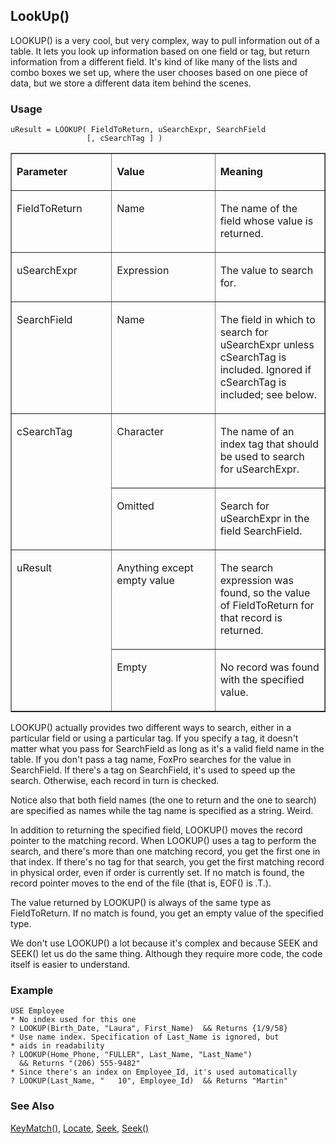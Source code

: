 ## LookUp()

LOOKUP() is a very cool, but very complex, way to pull information out of a table. It lets you look up information based on one field or tag, but return information from a different field. It's kind of like many of the lists and combo boxes we set up, where the user chooses based on one piece of data, but we store a different data item behind the scenes.

### Usage

```foxpro
uResult = LOOKUP( FieldToReturn, uSearchExpr, SearchField
                 [, cSearchTag ] )
```
<table border cellspacing=0 cellpadding=0 width=100%>
<tr>
  <td width=32% valign=top>
  <p><b>Parameter</b></p>
  </td>
  <td width=23% valign=top>
  <p><b>Value</b></p>
  </td>
  <td width=45% valign=top>
  <p><b>Meaning</b></p>
  </td>
 </tr>
<tr>
  <td width=32% valign=top>
  <p>FieldToReturn</p>
  </td>
  <td width=23% valign=top>
  <p>Name</p>
  </td>
  <td width=45% valign=top>
  <p>The name of the field whose value is returned.</p>
  </td>
 </tr>
<tr>
  <td width=32% valign=top>
  <p>uSearchExpr</p>
  </td>
  <td width=23% valign=top>
  <p>Expression</p>
  </td>
  <td width=45% valign=top>
  <p>The value to search for.</p>
  </td>
 </tr>
<tr>
  <td width=32% valign=top>
  <p>SearchField</p>
  </td>
  <td width=23% valign=top>
  <p>Name</p>
  </td>
  <td width=45% valign=top>
  <p>The field in which to search for uSearchExpr unless cSearchTag is included. Ignored if cSearchTag is included; see below.<b ></b></p>
  </td>
 </tr>
<tr>
  <td width=32% rowspan=2 valign=top>
  <p>cSearchTag</p>
  </td>
  <td width=23% valign=top>
  <p>Character</p>
  </td>
  <td width=45% valign=top>
  <p>The name of an index tag that should be used to search for uSearchExpr.</p>
  </td>
 </tr>
<tr>
  <td width=33% valign=top>
  <p>Omitted</p>
  </td>
  <td width=67% valign=top>
  <p>Search for uSearchExpr in the field SearchField.</p>
  </td>
 </tr>
<tr>
  <td width=32% rowspan=2 valign=top>
  <p>uResult</p>
  </td>
  <td width=23% valign=top>
  <p>Anything except empty value</p>
  </td>
  <td width=45% valign=top>
  <p>The search expression was found, so the value of FieldToReturn for that record is returned.</p>
  </td>
 </tr>
<tr>
  <td width=33% valign=top>
  <p>Empty</p>
  </td>
  <td width=67% valign=top>
  <p>No record was found with the specified value.</p>
  </td>
 </tr>
</table>

LOOKUP() actually provides two different ways to search, either in a particular field or using a particular tag. If you specify a tag, it doesn't matter what you pass for SearchField as long as it's a valid field name in the table. If you don't pass a tag name, FoxPro searches for the value in SearchField. If there's a tag on SearchField, it's used to speed up the search. Otherwise, each record in turn is checked.

Notice also that both field names (the one to return and the one to search) are specified as names while the tag name is specified as a string. Weird.

In addition to returning the specified field, LOOKUP() moves the record pointer to the matching record. When LOOKUP() uses a tag to perform the search, and there's more than one matching record, you get the first one in that index. If there's no tag for that search, you get the first matching record in physical order, even if order is currently set. If no match is found, the record pointer moves to the end of the file (that is, EOF() is .T.).

The value returned by LOOKUP() is always of the same type as FieldToReturn. If no match is found, you get an empty value of the specified type.

We don't use LOOKUP() a lot because it's complex and because SEEK and SEEK() let us do the same thing. Although they require more code, the code itself is easier to understand.

### Example

```foxpro
USE Employee
* No index used for this one
? LOOKUP(Birth_Date, "Laura", First_Name)  && Returns {1/9/58}
* Use name index. Specification of Last_Name is ignored, but
* aids in readability
? LOOKUP(Home_Phone, "FULLER", Last_Name, "Last_Name")
  && Returns "(206) 555-9482"
* Since there's an index on Employee_Id, it's used automatically
? LOOKUP(Last_Name, "   10", Employee_Id)  && Returns "Martin"
```
### See Also

[KeyMatch()](s4g269.md), [Locate](s4g042.md), [Seek](s4g267.md), [Seek()](s4g267.md)